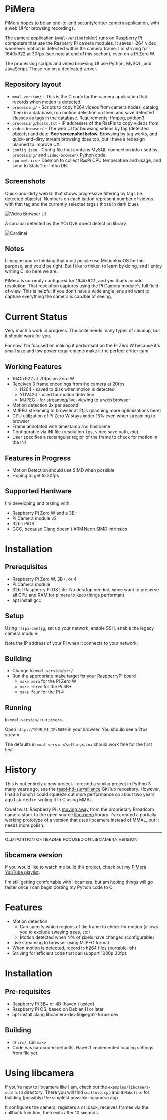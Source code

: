 # PiMera

PiMera hopes to be an end-to-end security/critter camera application, with a web UI for browsing recordings.

The camera application (`mmal-version` folder) runs on Raspberry Pi computers that use the Rasperry Pi camera modules. It saves H264 video whenever motion is detected within the camera frame. I'm striving for 1640x922 at 30fps (see note at end of this section), even on a Pi Zero W.

The processing scripts and video browsing UI use Python, MySQL, and JavaScript. These run on a dedicated server.

## Repository layout

* `mmal-version/` - This is the C code for the camera application that records when motion is detected.
* `processing/` - Scripts to copy h264 videos from camera nodes, catalog them in a database, run motion detection on them and save detected classes as tags in the database. Requirements: ffmpeg, python3
* `processing/hosts.txt` - IP addresses of the RasPis to copy videos from.
* `video-browser/` - The web UI for browsing videos by tag (detected objects) and date. **See screenshot below.** Browsing by tag works, and quick-and-dirty stream browsing does too, but I have a redesign planned to improve UX.
* `config.json` - Config file that contains MySQL connection info used by `processing/` and `video-browser/` Python code.
* `cpu-metrics` - Daemon to collect RasPi CPU temperature and usage, and send to StatsD or InfluxDB.

## Screenshots

Quick-and-dirty web UI that shows progressive filtering by tags (ie. detected objects). Numbers on each button represent number of videos with that tag and the currently selected tags ( those in dark blue).

![Video Browser UI](screenshots/video-browser.png)

A cardinal detected by the YOLOv8 object detection library.

![Cardinal](screenshots/bird.jpg)

## Notes

I imagine you're thinking that most people use MotionEyeOS for this purpose, and you'd be right. But I like to tinker, to learn by doing, and I enjoy writing C, so here we are.

PiMera is currently configured for 1640x922, and yes that's an odd resolution. That resolution captures using the Pi Camera module's full field-of-view. This is helpful if you don't have a wide angle lens and want to capture everything the camera is capable of seeing.


# Current Status

Very much a work in progress. The code needs many types of cleanup, but it should work for you.

For now, I'm focused on making it performant on the Pi Zero W because it's small size and low power requirements make it the perfect critter cam.

## Working Features

* 1640x922 at 20fps on Zero W
* Receives 3 frame encodings from the camera at 20fps
  * H264 - saved to disk when motion is detected
  * YUV420 - used for motion detection
  * MJPEG - for streaming/live-viewing to a web browser
* Motion detection 3x per second
* MJPEG streaming to browser at 2fps (planning more optimizations here)
* CPU utilization of Pi Zero W stays under 15% even when streaming to browser
* Frame annotated with timestamp and hostname
* Configurable via INI file (resolution, fps, video save path, etc)
* User specifies a rectangular region of the frame to check for motion in the INI

## Features in Progress

* Motion Detection should use SIMD when possible
* Hoping to get to 30fps


## Supported Hardware

I'm developing and testing with:

* Raspberry Pi Zero W and a 3B+
* Pi Camera module v2
* 32bit PiOS
* GCC, because Clang doesn't ARM Neon SIMD intrinsics

# Installation

## Prerequisites

* Raspberry Pi Zero W, 3B+, or 4
* Pi Camera module
* 32bit Raspberry Pi OS Lite. No desktop needed, since want to preserve all CPU and RAM for pimera to keep things performant
* apt install gcc

## Setup

Using `raspi-config`, set up your network, enable SSH, enable the legacy camera module.

Note the IP address of your Pi when it connects to your network.

## Building

* Change to `mmal-version/src/`
* Run the appropriate make target for your RaspberryPi board
  * `make zero` for the Pi Zero W
  * `make three` for the Pi 3B+
  * `make four` for the Pi 4

## Running

In `mmal-version/` run `pimera`.

Open `http://YOUR_PI_IP:8080` in your browser. You should see a 2fps stream.

The defaults in `mmal-version/settings.ini` should work fine for the first test.

# History

This is not entirely a new project. I created a similar project in Python 3 many years ago, see the [raspi-hd-surveillance](https://github.com/alanszlosek/raspi-hd-surveillance) GitHub repository. However, I had a hunch I could squeeze out more performance so about two years ago I started re-writing it in C using MMAL. 

Cruel twist: Raspberry Pi is [moving away](https://www.raspberrypi.com/documentation/accessories/camera.html) from the proprietary Broadcom camera stack to the open source [libcamera](https://libcamera.org) library. I've created a partially working prototype of a version that uses libcamera instead of MMAL, but it needs more polish.



----

OLD PORTION OF README FOCUSED ON LIBCAMERA VERSION

## libcamera version

If you would like to watch me build this project, check out my [PiMera YouTube playlist](https://www.youtube.com/watch?v=joc-nHM-NFU&list=PLGonE3T1sorRArqmtf22yUj0KgO2FpFvG).

I'm still getting comfortable with libcamera, but am hoping things will go faster once I can begin porting my Python code to C.


# Features

* Motion detection
    * Can specify which regions of the frame to check for motion (allows you to exclude swaying trees, etc)
    * Motion detected when N% of pixels have changed (configurable)
* Live streaming to browser using MJPEG format
* When motion is detected, record to h264 files (portable-ish)
* Striving for efficient code that can support 1080p 30fps

# Installation

## Pre-requisites

* Raspberry Pi 3B+ or 4B (haven't tested)
* Raspberry Pi OS, based on Debian 11 or later
* apt install clang libcamera-dev libjpeg62-turbo-dev

## Building

* In `src/`, run `make`
* Code has hardcoded defaults. Haven't implemented loading settings from file yet.

# Using libcamera

If you're new to libcamera like I am, check out the `examples/libcamera-scaffold` directory. There you will find `scaffold.cpp` and a `Makefile` for building (possibly) the simplest possible libcamera app.

It configures the camera, registers a callback, receives frames via the callback function, then exits after 10 seconds.
